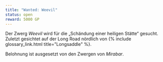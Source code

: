 ```yaml
---
title: "Wanted: Weevil"
status: open
reward: 5000 GP
---
```


Der Zwerg *Weevil* wird für die „Schändung einer heiligen Stätte“ gesucht. Zuletzt gesichtet auf
der Long Road nördlich von {% include glossary_link.html title="Longsaddle" %}.

Belohnung ist ausgesetzt von den Zwergen von *Mirabar*.

